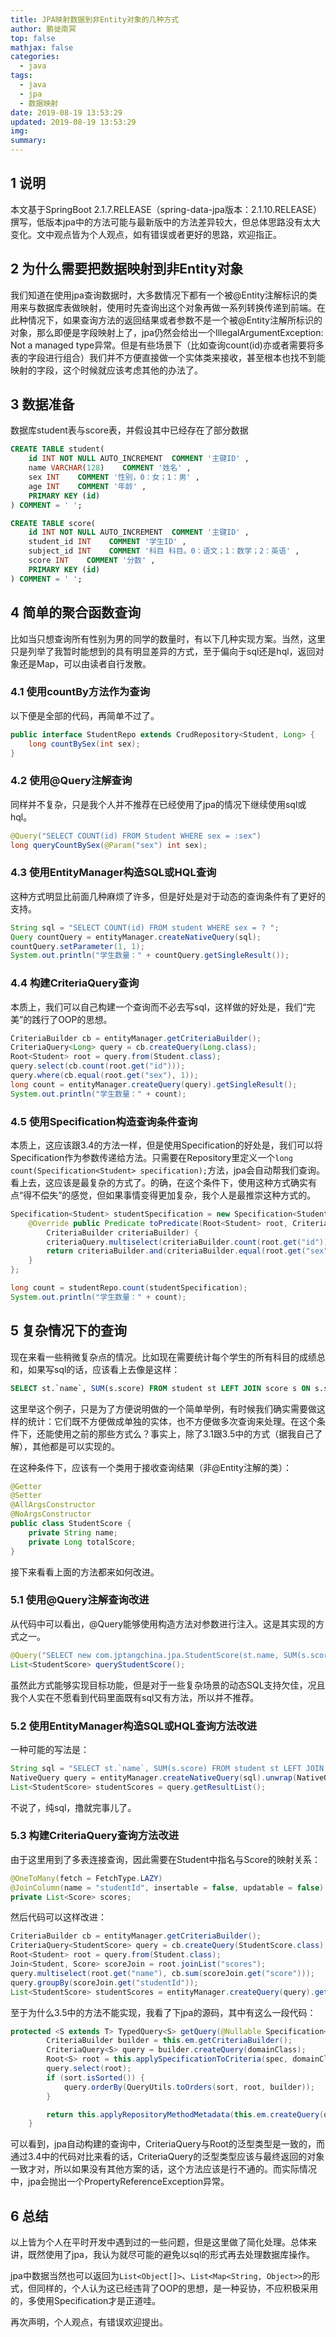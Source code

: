 ```yaml
---
title: JPA映射数据到非Entity对象的几种方式
author: 鹏徙南冥
top: false
mathjax: false
categories:
  - java
tags:
  - java
  - jpa
  - 数据映射
date: 2019-08-19 13:53:29
updated: 2019-08-19 13:53:29
img:
summary:
---
```

## 1 说明
本文基于SpringBoot 2.1.7.RELEASE（spring-data-jpa版本：2.1.10.RELEASE）撰写，低版本jpa中的方法可能与最新版中的方法差异较大，但总体思路没有太大变化。文中观点皆为个人观点，如有错误或者更好的思路，欢迎指正。
## 2 为什么需要把数据映射到非Entity对象
我们知道在使用jpa查询数据时，大多数情况下都有一个被@Entity注解标识的类用来与数据库表做映射，使用时先查询出这个对象再做一系列转换传递到前端。在此种情况下，如果查询方法的返回结果或者参数不是一个被@Entity注解所标识的对象，那么即便是字段映射上了，jpa仍然会给出一个IllegalArgumentException: Not a managed type异常。但是有些场景下（比如查询count(id)亦或者需要将多表的字段进行组合）我们并不方便直接做一个实体类来接收，甚至根本也找不到能映射的字段，这个时候就应该考虑其他的办法了。

## 3 数据准备
数据库student表与score表，并假设其中已经存在了部分数据
```sql
CREATE TABLE student(
    id INT NOT NULL AUTO_INCREMENT  COMMENT '主键ID' ,
    name VARCHAR(128)    COMMENT '姓名' ,
    sex INT    COMMENT '性别，0：女；1：男' ,
    age INT    COMMENT '年龄' ,
    PRIMARY KEY (id)
) COMMENT = ' ';

CREATE TABLE score(
    id INT NOT NULL AUTO_INCREMENT  COMMENT '主键ID' ,
    student_id INT    COMMENT '学生ID' ,
    subject_id INT    COMMENT '科目 科目。0：语文；1：数学；2：英语' ,
    score INT    COMMENT '分数' ,
    PRIMARY KEY (id)
) COMMENT = ' ';
```
## 4 简单的聚合函数查询
比如当只想查询所有性别为男的同学的数量时，有以下几种实现方案。当然，这里只是列举了我暂时能想到的具有明显差异的方式，至于偏向于sql还是hql，返回对象还是Map，可以由读者自行发散。
### 4.1 使用countBy方法作为查询
以下便是全部的代码，再简单不过了。
```java
public interface StudentRepo extends CrudRepository<Student, Long> {
    long countBySex(int sex);
}
```

### 4.2 使用@Query注解查询
同样并不复杂，只是我个人并不推荐在已经使用了jpa的情况下继续使用sql或hql。
```java
@Query("SELECT COUNT(id) FROM Student WHERE sex = :sex")
long queryCountBySex(@Param("sex") int sex);
```

### 4.3 使用EntityManager构造SQL或HQL查询
这种方式明显比前面几种麻烦了许多，但是好处是对于动态的查询条件有了更好的支持。
```java
String sql = "SELECT COUNT(id) FROM student WHERE sex = ? ";
Query countQuery = entityManager.createNativeQuery(sql);
countQuery.setParameter(1, 1);
System.out.println("学生数量：" + countQuery.getSingleResult());
```
### 4.4 构建CriteriaQuery查询
本质上，我们可以自己构建一个查询而不必去写sql，这样做的好处是，我们“完美”的践行了OOP的思想。
```java
CriteriaBuilder cb = entityManager.getCriteriaBuilder();
CriteriaQuery<Long> query = cb.createQuery(Long.class);
Root<Student> root = query.from(Student.class);
query.select(cb.count(root.get("id")));
query.where(cb.equal(root.get("sex"), 1));
long count = entityManager.createQuery(query).getSingleResult();
System.out.println("学生数量：" + count);
```
### 4.5 使用Specification构造查询条件查询
本质上，这应该跟3.4的方法一样，但是使用Specification的好处是，我们可以将Specification作为参数传递给方法。只需要在Repository里定义一个`long count(Specification<Student> specification);`方法，jpa会自动帮我们查询。看上去，这应该是最复杂的方式了。的确，在这个条件下，使用这种方式确实有点“得不偿失”的感觉，但如果事情变得更加复杂，我个人是最推崇这种方式的。
```java
Specification<Student> studentSpecification = new Specification<Student>() {
    @Override public Predicate toPredicate(Root<Student> root, CriteriaQuery<?> criteriaQuery,
        CriteriaBuilder criteriaBuilder) {
        criteriaQuery.multiselect(criteriaBuilder.count(root.get("id")));
        return criteriaBuilder.and(criteriaBuilder.equal(root.get("sex"), 1));
    }
};

long count = studentRepo.count(studentSpecification);
System.out.println("学生数量：" + count);
```
## 5 复杂情况下的查询
现在来看一些稍微复杂点的情况。比如现在需要统计每个学生的所有科目的成绩总和，如果写sql的话，应该看上去像是这样：
```sql
SELECT st.`name`, SUM(s.score) FROM student st LEFT JOIN score s ON s.student_id = st.id GROUP BY s.student_id
```
这里举这个例子，只是为了方便说明做的一个简单举例，有时候我们确实需要做这样的统计：它们既不方便做成单独的实体，也不方便做多次查询来处理。在这个条件下，还能使用之前的那些方式么？事实上，除了3.1跟3.5中的方式（据我自己了解），其他都是可以实现的。

在这种条件下，应该有一个类用于接收查询结果（非@Entity注解的类）：
```java
@Getter
@Setter
@AllArgsConstructor
@NoArgsConstructor
public class StudentScore {
    private String name;
    private Long totalScore;
}
```
接下来看看上面的方法都来如何改进。

### 5.1 使用@Query注解查询改进
从代码中可以看出，@Query能够使用构造方法对参数进行注入。这是其实现的方式之一。
```java
@Query("SELECT new com.jptangchina.jpa.StudentScore(st.name, SUM(s.score)) FROM Student st LEFT JOIN Score s ON s.studentId = st.id GROUP BY s.studentId")
List<StudentScore> queryStudentScore();
```
虽然此方式能够实现目标功能，但是对于一些复杂场景的动态SQL支持欠佳，况且我个人实在不愿看到代码里面既有sql又有方法，所以并不推荐。
### 5.2 使用EntityManager构造SQL或HQL查询方法改进
一种可能的写法是：
```java
String sql = "SELECT st.`name`, SUM(s.score) FROM student st LEFT JOIN score s ON s.student_id = st.id GROUP BY s.student_id";
NativeQuery query = entityManager.createNativeQuery(sql).unwrap(NativeQuery.class);
List<StudentScore> studentScores = query.getResultList();
```
不说了，纯sql，撸就完事儿了。
### 5.3 构建CriteriaQuery查询方法改进
由于这里用到了多表连接查询，因此需要在Student中指名与Score的映射关系：
```java
@OneToMany(fetch = FetchType.LAZY)
@JoinColumn(name = "studentId", insertable = false, updatable = false)
private List<Score> scores;
```
然后代码可以这样改进：
```java
CriteriaBuilder cb = entityManager.getCriteriaBuilder();
CriteriaQuery<StudentScore> query = cb.createQuery(StudentScore.class);
Root<Student> root = query.from(Student.class);
Join<Student, Score> scoreJoin = root.joinList("scores");
query.multiselect(root.get("name"), cb.sum(scoreJoin.get("score")));
query.groupBy(scoreJoin.get("studentId"));
List<StudentScore> studentScores = entityManager.createQuery(query).getResultList();
```

至于为什么3.5中的方法不能实现，我看了下jpa的源码，其中有这么一段代码：
```java
protected <S extends T> TypedQuery<S> getQuery(@Nullable Specification<S> spec, Class<S> domainClass, Sort sort) {
        CriteriaBuilder builder = this.em.getCriteriaBuilder();
        CriteriaQuery<S> query = builder.createQuery(domainClass);
        Root<S> root = this.applySpecificationToCriteria(spec, domainClass, query);
        query.select(root);
        if (sort.isSorted()) {
            query.orderBy(QueryUtils.toOrders(sort, root, builder));
        }

        return this.applyRepositoryMethodMetadata(this.em.createQuery(query));
    }
```
可以看到，jpa自动构建的查询中，CriteriaQuery与Root的泛型类型是一致的，而通过3.4中的代码对比来看的话，CriteriaQuery的泛型类型应该与最终返回的对象一致才对，所以如果没有其他方案的话，这个方法应该是行不通的。而实际情况中，jpa会抛出一个PropertyReferenceException异常。

## 6 总结
以上皆为个人在平时开发中遇到过的一些问题，但是这里做了简化处理。总体来讲，既然使用了jpa，我认为就尽可能的避免以sql的形式再去处理数据库操作。

jpa中数据当然也可以返回为`List<Object[]>`、`List<Map<String, Object>>`的形式，但同样的，个人认为这已经违背了OOP的思想，是一种妥协，不应积极采用的，多使用Specification才是正道哇。

再次声明，个人观点，有错误欢迎提出。